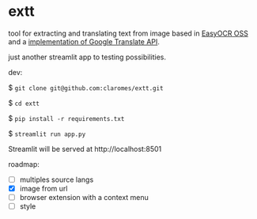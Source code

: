 # extt

tool for extracting and translating text from image based in [EasyOCR OSS](https://github.com/JaidedAI/EasyOCR) and a [implementation of Google Translate API](https://github.com/ssut/py-googletrans).

just another streamlit app to testing possibilities.

dev:

$ `git clone git@github.com:claromes/extt.git`

$ `cd extt`

$ `pip install -r requirements.txt`

$ `streamlit run app.py`

Streamlit will be served at http://localhost:8501

roadmap:

- [ ] multiples source langs
- [x] image from url
- [ ] browser extension with a context menu
- [ ] style